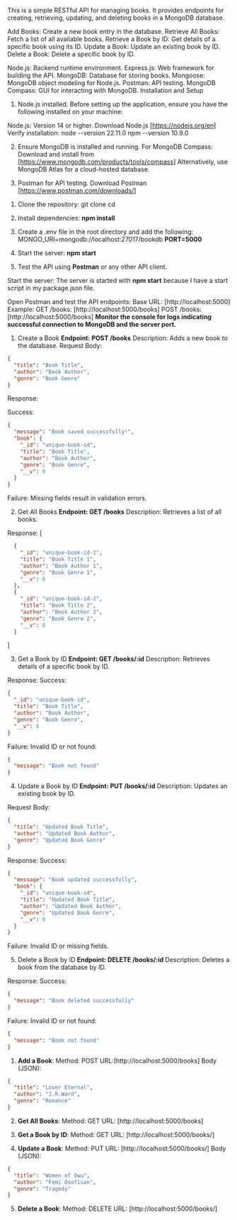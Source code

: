 <!-- ##Book API -->
This is a simple RESTful API for managing books. It provides endpoints for creating, retrieving, updating, and deleting books in a MongoDB database.

<!-- ##FEATURES -->
Add Books: Create a new book entry in the database.
Retrieve All Books: Fetch a list of all available books.
Retrieve a Book by ID: Get details of a specific book using its ID.
Update a Book: Update an existing book by ID.
Delete a Book: Delete a specific book by ID.

<!-- ##BACKEND STACKS USED -->
Node.js: Backend runtime environment.
Express.js: Web framework for building the API.
MongoDB: Database for storing books.
Mongoose: MongoDB object modeling for Node.js.
Postman: API testing.
MongoDB Compass: GUI for interacting with MongoDB.
Installation and Setup

<!-- ##PREREQUISITES -->
1. Node.js installed.
Before setting up the application, ensure you have the following installed on your machine:

Node.js: Version 14 or higher.
Download Node.js [https://nodejs.org/en]
Verify installation:
node --version 22.11.0
npm --version 10.9.0

2. Ensure MongoDB is installed and running.
For MongoDB Compass:
Download and install from [https://www.mongodb.com/products/tools/compass]
Alternatively, use MongoDB Atlas for a cloud-hosted database.

3. Postman for API testing.
Download Postman [https://www.postman.com/downloads/]

<!-- INSTALLATION -->
1. Clone the repository:
git clone <repository-url>
cd <repository-folder>

2. Install dependencies:
    **npm install**

3. Create a .env file in the root directory and add the following:
MONGO_URI=mongodb://localhost:27017/bookdb
**PORT=5000**

4. Start the server:
**npm start**

5. Test the API using **Postman** or any other API client.

<!-- RUN INSTRUCTIONS -->
Start the server:
The server is started with **npm start** because I have a start script in my package.json file.  

Open Postman and test the API endpoints:
Base URL: [http://localhost:5000]
Example:
GET /books: [http://localhost:5000/books]
POST /books: [http://localhost:5000/books]
**Monitor the console for logs indicating successful connection to MongoDB and the server port.**

<!-- API ENDPOINTS -->
1. Create a Book
**Endpoint: POST /books**
Description: Adds a new book to the database.
Request Body:
```json
{
  "title": "Book Title",
  "author": "Book Author",
  "genre": "Book Genre"
}
```
Response:

Success:
```json
{
  "message": "Book saved successfully!",
  "book": {
    "_id": "unique-book-id",
    "title": "Book Title",
    "author": "Book Author",
    "genre": "Book Genre",
    "__v": 0
  }
}
```
Failure: Missing fields result in validation errors.

2. Get All Books
**Endpoint: GET /books**
Description: Retrieves a list of all books.

Response:
[
```json
  {
    "_id": "unique-book-id-1",
    "title": "Book Title 1",
    "author": "Book Author 1",
    "genre": "Book Genre 1",
    "__v": 0
  },
  {
    "_id": "unique-book-id-2",
    "title": "Book Title 2",
    "author": "Book Author 2",
    "genre": "Book Genre 2",
    "__v": 0
  }
```
]

3. Get a Book by ID
**Endpoint: GET /books/:id**
Description: Retrieves details of a specific book by ID.

Response:
Success:
```json
{
  "_id": "unique-book-id",
  "title": "Book Title",
  "author": "Book Author",
  "genre": "Book Genre",
  "__v": 0
}
```
Failure: Invalid ID or not found:
```json
{
  "message": "Book not found"
}
```

4. Update a Book by ID
**Endpoint: PUT /books/:id**
Description: Updates an existing book by ID.

Request Body:
```json
{
  "title": "Updated Book Title",
  "author": "Updated Book Author",
  "genre": "Updated Book Genre"
}
```
Response:
Success:
```json
{
  "message": "Book updated successfully",
  "book": {
    "_id": "unique-book-id",
    "title": "Updated Book Title",
    "author": "Updated Book Author",
    "genre": "Updated Book Genre",
    "__v": 0
  }
}
```
Failure: Invalid ID or missing fields.

5. Delete a Book by ID
**Endpoint: DELETE /books/:id**
Description: Deletes a book from the database by ID.

Response:
Success:
```json
{
  "message": "Book deleted successfully"
}
```
Failure: Invalid ID or not found:
```json
{
  "message": "Book not found"
}
```

<!-- EXAMPLE REQUESTS USING POSTMAN -->
1. **Add a Book**:
Method: POST
URL:[http://localhost:5000/books]
Body (JSON):
```json
{
  "title": "Lover Eternal",
  "author": "J.R.Ward",
  "genre": "Romance"
}
```

2. **Get All Books**:
Method: GET
URL: [http://localhost:5000/books]

3. **Get a Book by ID**:
Method: GET
URL: [http://localhost:5000/books/<book-id>]

4. **Update a Book**:
Method: PUT
URL: [http://localhost:5000/books/<book-id>]
Body (JSON):
```json
{
  "title": "Women of Owu",
  "author": "Femi Osofisan",
  "genre": "Tragedy"
}
```

5. **Delete a Book**:
Method: DELETE
URL: [http://localhost:5000/books/<book-id>]

